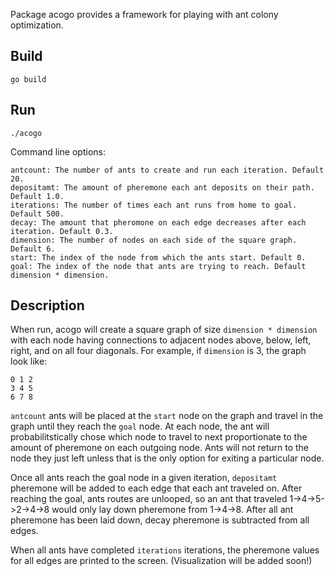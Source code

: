 Package acogo provides a framework for playing with ant colony optimization.

Build
-----
    go build

Run
---
    ./acogo

Command line options:

	antcount: The number of ants to create and run each iteration. Default 20.
	depositamt: The amount of pheremone each ant deposits on their path. Default 1.0.
	iterations: The number of times each ant runs from home to goal. Default 500.
	decay: The amount that pheromone on each edge decreases after each iteration. Default 0.3.
	dimension: The number of nodes on each side of the square graph. Default 6.
	start: The index of the node from which the ants start. Default 0.
	goal: The index of the node that ants are trying to reach. Default dimension * dimension.

Description
-----------

When run, acogo will create a square graph of size `dimension * dimension` with each
node having connections to adjacent nodes above, below, left, right, and on all
four diagonals. For example, if `dimension` is 3, the graph look like:

	0 1 2
	3 4 5
	6 7 8

`antcount` ants will be placed at the `start` node on the graph and travel in the graph
until they reach the `goal` node. At each node, the ant will probabilitstically chose
which node to travel to next proportionate to the amount of pheremone on each
outgoing node. Ants will not return to the node they just left unless that is the
only option for exiting a particular node.

Once all ants reach the goal node in a given iteration, `depositamt` pheremone will
be added to each edge that each ant traveled on. After reaching the goal, ants
routes are unlooped, so an ant that traveled 1->4->5->2->4->8 would only lay down
pheremone from 1->4->8. After all ant pheremone has been laid down, decay pheremone
is subtracted from all edges.

When all ants have completed `iterations` iterations, the pheremone values for all
edges are printed to the screen. (Visualization will be added soon!)
